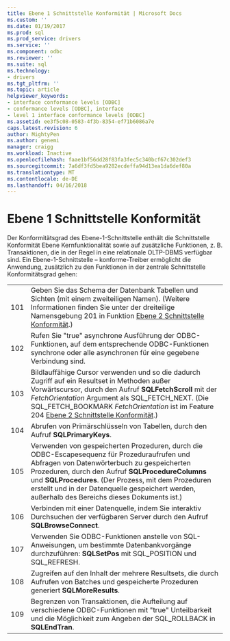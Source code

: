 ```yaml
---
title: Ebene 1 Schnittstelle Konformität | Microsoft Docs
ms.custom: ''
ms.date: 01/19/2017
ms.prod: sql
ms.prod_service: drivers
ms.service: ''
ms.component: odbc
ms.reviewer: ''
ms.suite: sql
ms.technology:
- drivers
ms.tgt_pltfrm: ''
ms.topic: article
helpviewer_keywords:
- interface conformance levels [ODBC]
- conformance levels [ODBC], interface
- level 1 interface conformance levels [ODBC]
ms.assetid: ee3f5c08-0583-4f3b-8354-ef71b6086a7e
caps.latest.revision: 6
author: MightyPen
ms.author: genemi
manager: craigg
ms.workload: Inactive
ms.openlocfilehash: faae1bf56dd28f83fa3fec5c340bcf67c302def3
ms.sourcegitcommit: 7a6df3fd5bea9282ecdeffa94d13ea1da6def80a
ms.translationtype: MT
ms.contentlocale: de-DE
ms.lasthandoff: 04/16/2018
---
```

# <a name="level-1-interface-conformance"></a>Ebene 1 Schnittstelle Konformität
Der Konformitätsgrad des Ebene-1-Schnittstelle enthält die Schnittstelle Konformität Ebene Kernfunktionalität sowie auf zusätzliche Funktionen, z. B. Transaktionen, die in der Regel in eine relationale OLTP-DBMS verfügbar sind. Ein Ebene-1-Schnittstelle – konforme-Treiber ermöglicht die Anwendung, zusätzlich zu den Funktionen in der zentrale Schnittstelle Konformitätsgrad gehen:  
  
|||  
|-|-|  
|101|Geben Sie das Schema der Datenbank Tabellen und Sichten (mit einem zweiteiligen Namen). (Weitere Informationen finden Sie unter der dreiteilige Namensgebung 201 in Funktion [Ebene 2 Schnittstelle Konformität](../../../odbc/reference/develop-app/level-2-interface-conformance.md).)|  
|102|Rufen Sie "true" asynchrone Ausführung der ODBC-Funktionen, auf dem entsprechende ODBC-Funktionen synchrone oder alle asynchronen für eine gegebene Verbindung sind.|  
|103|Bildlauffähige Cursor verwenden und so die dadurch Zugriff auf ein Resultset in Methoden außer Vorwärtscursor, durch den Aufruf **SQLFetchScroll** mit der *FetchOrientation* Argument als SQL_FETCH_NEXT. (Die SQL_FETCH_BOOKMARK *FetchOrientation* ist im Feature 204 [Ebene 2 Schnittstelle Konformität](../../../odbc/reference/develop-app/level-2-interface-conformance.md).)|  
|104|Abrufen von Primärschlüsseln von Tabellen, durch den Aufruf **SQLPrimaryKeys**.|  
|105|Verwenden von gespeicherten Prozeduren, durch die ODBC-Escapesequenz für Prozeduraufrufen und Abfragen von Datenwörterbuch zu gespeicherten Prozeduren, durch den Aufruf **SQLProcedureColumns** und **SQLProcedures**. (Der Prozess, mit dem Prozeduren erstellt und in der Datenquelle gespeichert werden, außerhalb des Bereichs dieses Dokuments ist.)|  
|106|Verbinden mit einer Datenquelle, indem Sie interaktiv Durchsuchen der verfügbaren Server durch den Aufruf **SQLBrowseConnect**.|  
|107|Verwenden Sie ODBC-Funktionen anstelle von SQL-Anweisungen, um bestimmte Datenbankvorgänge durchzuführen: **SQLSetPos** mit SQL_POSITION und SQL_REFRESH.|  
|108|Zugreifen auf den Inhalt der mehrere Resultsets, die durch Aufrufen von Batches und gespeicherte Prozeduren generiert **SQLMoreResults**.|  
|109|Begrenzen von Transaktionen, die Aufteilung auf verschiedene ODBC-Funktionen mit "true" Unteilbarkeit und die Möglichkeit zum Angeben der SQL_ROLLBACK in **SQLEndTran**.|

